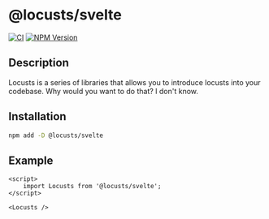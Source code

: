 # @locusts/svelte

[![CI](https://github.com/locusts-r-us/locusts/actions/workflows/node.yml/badge.svg)](https://github.com/locusts-r-us/locusts/actions/workflows/node.yml)
[![NPM Version](https://img.shields.io/npm/v/locusts?logo=svelte&label=NPM%20Package)](https://www.npmjs.com/package/locusts)

## Description

Locusts is a series of libraries that allows you to introduce locusts into your codebase.
Why would you want to do that? I don't know.

## Installation

```sh
npm add -D @locusts/svelte
```

## Example

```svelte
<script>
	import Locusts from '@locusts/svelte';
</script>

<Locusts />
```
